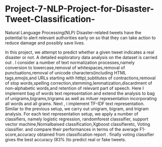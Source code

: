 # Project-7-NLP-Project-for-Disaster-Tweet-Classification-
Natural Language Processing(NLP)
Disaster-related tweets have the potential to alert relevant authorities early on so that they can take action to reduce damage and possibly save lives.

In this project, we attempt to predict whether a given tweet indicates a real disaster or not.
A detailed exploratory data analysis on the dataset is carried out .
I consider a number of text normalization processes,namely conversion to lowercase,removal of whitespaces,removal of punctuations,removal of unicode characters(including HTML tags,emojis,and URLs starting with htttp),subtitutes of contractions,removal of stop words,spelling correction,stemming,lemmatization,discardment of non-alphabetic words,and retention of relevant part of speech.
Here I implement bag of words text representation and extend the analysis to bag of unigrams,bigrams,trigrams as well as mituer representation incorporating all words and all grams.
Next , i implement TF-IDF text representation. Similar to the previous setup, we carry out unigram, bigram, and trigram analysis.
For each text representation setup, we apply a number of classifiers, namely logistic regression, randomforest classsifier, support vector machine,Nomialbaised classification,Xgboost classifieretc, Voting classifier. and compare their performances in terms of the average F1-score,accuracy obtained from classification report .
finally voting classifier gives the best accuracy (83% )to predict real or fake tweets.
